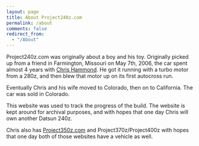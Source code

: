 ```yaml
---
layout: page
title: About Project240z.com
permalink: /about
comments: false
redirect_from: 
  - "/About"
---
```


Project240z.com was originally about a boy and his toy. Originally picked up from a friend in Farmington, Missouri on May 7th, 2006, the car spent almost 4 years with [Chris Hammond](https://www.chrishammond.com/). He got it running with a turbo motor from a 280z, and then blew that motor up on its first autocross run.

Eventually Chris and his wife moved to Colorado, then on to California. The car was sold in Colorado.

This website was used to track the progress of the build. The website is kept around for archival purposes, and with hopes that one day Chris will own another Datsun 240z.

Chris also has [Project350z.com](https://www.project350z.com) and Project370z/Project400z with hopes that one day both of those websites have a vehicle as well.


